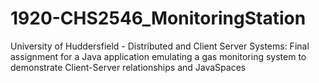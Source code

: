 # 1920-CHS2546_MonitoringStation
University of Huddersfield - Distributed and Client Server Systems: Final assignment for a Java application emulating a gas monitoring system to demonstrate Client-Server relationships and JavaSpaces
